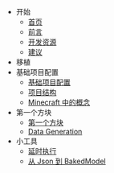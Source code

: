 - 开始
	- [首页](/开始/首页.md)
	- [前言](/开始/前言.md)
	- [开发资源](/开始/开发资源.md)
	- [建议](/开始/建议.md)
- 移植
- 基础项目配置
	- [基础项目配置](/基础项目配置/基础项目配置.md)
	- [项目结构](/基础项目配置/项目结构.md)
	- [Minecraft 中的概念](/基础项目配置/Minecraft中的概念.md)
- 第一个方块
	- [第一个方块](第一个方块/第一个方块.md)
	- [Data Generation](第一个方块/DataGeneration.md)
- 小工具
	- [延时执行](小工具/延时执行.md)
	- [从 Json 到 BakedModel](小工具/从Json到BakedModel.md)